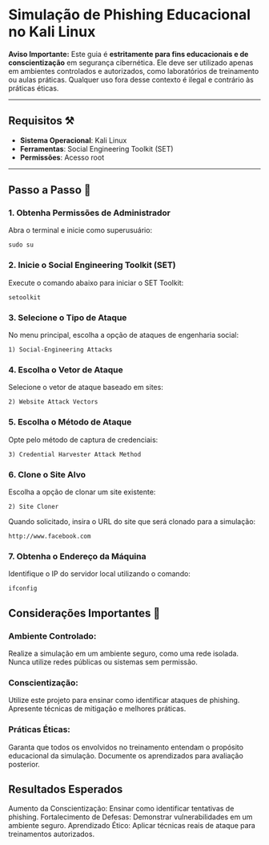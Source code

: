 # Simulação de Phishing Educacional no Kali Linux

**Aviso Importante:** Este guia é **estritamente para fins educacionais e de conscientização** em segurança cibernética. Ele deve ser utilizado apenas em ambientes controlados e autorizados, como laboratórios de treinamento ou aulas práticas. Qualquer uso fora desse contexto é ilegal e contrário às práticas éticas.

---

## Requisitos ⚒

- **Sistema Operacional**: Kali Linux
- **Ferramentas**: Social Engineering Toolkit (SET)
- **Permissões**: Acesso root

---

## Passo a Passo 📑

### 1. **Obtenha Permissões de Administrador**
Abra o terminal e inicie como superusuário:
````
sudo su
````

### 2. **Inicie o Social Engineering Toolkit (SET)**
Execute o comando abaixo para iniciar o SET Toolkit:
````
setoolkit
````

### 3. **Selecione o Tipo de Ataque**
No menu principal, escolha a opção de ataques de engenharia social:
````
1) Social-Engineering Attacks
````

### 4. **Escolha o Vetor de Ataque**
Selecione o vetor de ataque baseado em sites:
````
2) Website Attack Vectors
````

### 5. **Escolha o Método de Ataque**
Opte pelo método de captura de credenciais:
````
3) Credential Harvester Attack Method
````

### 6. **Clone o Site Alvo**
Escolha a opção de clonar um site existente:
````
2) Site Cloner
````

Quando solicitado, insira o URL do site que será clonado para a simulação:
````
http://www.facebook.com
````

### 7. **Obtenha o Endereço da Máquina**
Identifique o IP do servidor local utilizando o comando:
````
ifconfig
````

## Considerações Importantes 🚨

###  **Ambiente Controlado:**

Realize a simulação em um ambiente seguro, como uma rede isolada.
Nunca utilize redes públicas ou sistemas sem permissão.

###  **Conscientização:**

Utilize este projeto para ensinar como identificar ataques de phishing.
Apresente técnicas de mitigação e melhores práticas.

###  **Práticas Éticas:**

Garanta que todos os envolvidos no treinamento entendam o propósito educacional da simulação.
Documente os aprendizados para avaliação posterior.


## **Resultados Esperados**

Aumento da Conscientização: Ensinar como identificar tentativas de phishing.
Fortalecimento de Defesas: Demonstrar vulnerabilidades em um ambiente seguro.
Aprendizado Ético: Aplicar técnicas reais de ataque para treinamentos autorizados.
